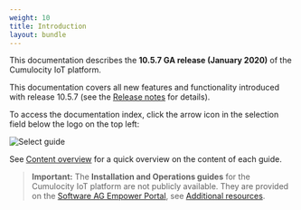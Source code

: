 ```yaml
---
weight: 10
title: Introduction
layout: bundle
---
```


This documentation describes the **10.5.7 GA release (January 2020)** of the Cumulocity IoT platform.

This documentation covers all new features and functionality introduced with release 10.5.7 (see the [Release notes](/release-notes#10.5.7) for details). 

To access the documentation index, click the arrow icon in the selection field below the logo on the top left:

![Select guide](/images/about/about-docs-selection.png)

See [Content overview](/about-doc/content-overview/) for a quick overview on the content of each guide.

>**Important:** The **Installation and Operations guides** for the Cumulocity IoT platform are not publicly available. They are provided on the [Software AG Empower Portal](https://documentation.softwareag.com/), see [Additional resources](/about-doc/online-information/).



